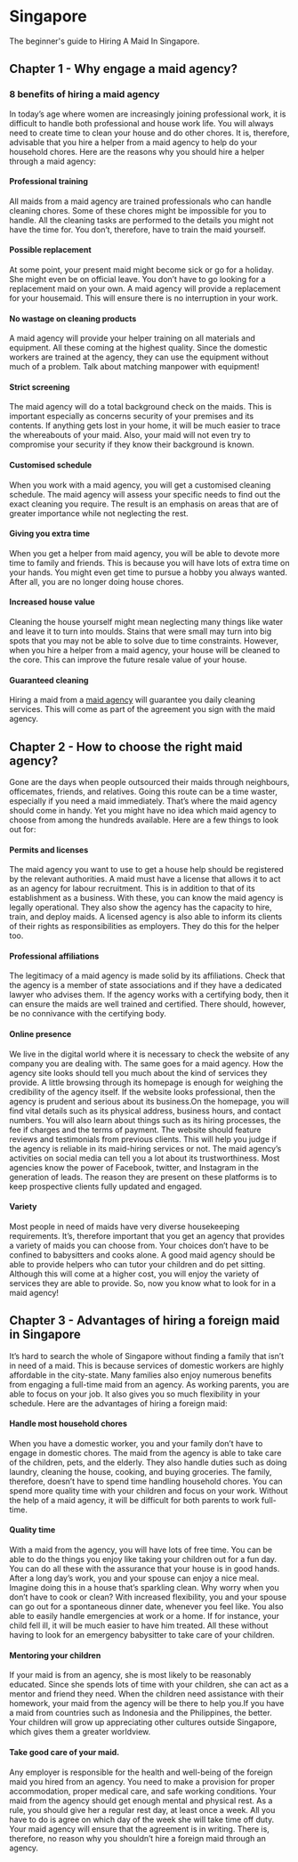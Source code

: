 # Singapore
The beginner's guide to Hiring A Maid In Singapore.

## Chapter 1 - Why engage a maid agency?
### 8 benefits of hiring a maid agency
In today’s age where women are increasingly joining professional work, it is difficult to handle both professional and house work life. You will always need to create time to clean your house and do other chores. It is, therefore, advisable that you hire a helper from a maid agency to help do your household chores. Here are the reasons why you should hire a helper through a maid agency:
#### Professional training
All maids from a maid agency are trained professionals who can handle cleaning chores. Some of these chores might be impossible for you to handle. All the cleaning tasks are performed to the details you might not have the time for. You don’t, therefore, have to train the maid yourself.
#### Possible replacement
At some point, your present maid might become sick or go for a holiday. She might even be on official leave. You don’t have to go looking for a replacement maid on your own. A maid agency will provide a replacement for your housemaid. This will ensure there is no interruption in your work.
#### No wastage on cleaning products
A maid agency will provide your helper training on all materials and equipment. All these coming at the highest quality. Since the domestic workers are trained at the agency, they can use the equipment without much of a problem. Talk about matching manpower with equipment!
#### Strict screening
The maid agency will do a total background check on the maids. This is important especially as concerns security of your premises and its contents. If anything gets lost in your home, it will be much easier to trace the whereabouts of your maid. Also, your maid will not even try to compromise your security if they know their background is known.
#### Customised schedule
When you work with a maid agency, you will get a customised cleaning schedule. The maid agency will assess your specific needs to find out the exact cleaning you require. The result is an emphasis on areas that are of greater importance while not neglecting the rest.
#### Giving you extra time
When you get a helper from maid agency, you will be able to devote more time to family and friends. This is because you will have lots of extra time on your hands. You might even get time to pursue a hobby you always wanted. After all, you are no longer doing house chores.
#### Increased house value
Cleaning the house yourself might mean neglecting many things like water and leave it to turn into moulds. Stains that were small may turn into big spots that you may not be able to solve due to time constraints. However, when you hire a helper from a maid agency, your house will be cleaned to the core. This can improve the future resale value of your house.
#### Guaranteed cleaning
Hiring a maid from a [maid agency](https://expressmaid.com.sg) will guarantee you daily cleaning services. This will come as part of the agreement you sign with the maid agency.

## Chapter 2 - How to choose the right maid agency?
Gone are the days when people outsourced their maids through neighbours, officemates, friends, and relatives. Going this route can be a time waster, especially if you need a maid immediately. That’s where the maid agency should come in handy. Yet you might have no idea which maid agency to choose from among the hundreds available. Here are a few things to look out for:
#### Permits and licenses
The maid agency you want to use to get a house help should be registered by the relevant authorities. A maid must have a license that allows it to act as an agency for labour recruitment. This is in addition to that of its establishment as a business. With these, you can know the maid agency is legally operational. They also show the agency has the capacity to hire, train, and deploy maids. A licensed agency is also able to inform its clients of their rights as responsibilities as employers. They do this for the helper too.
#### Professional affiliations
The legitimacy of a maid agency is made solid by its affiliations. Check that the agency is a member of state associations and if they have a dedicated lawyer who advises them. If the agency works with a certifying body, then it can ensure the maids are well trained and certified. There should, however, be no connivance with the certifying body.
#### Online presence
We live in the digital world where it is necessary to check the website of any company you are dealing with. The same goes for a maid agency. How the agency site looks should tell you much about the kind of services they provide. A little browsing through its homepage is enough for weighing the credibility of the agency itself. If the website looks professional, then the agency is prudent and serious about its business.On the homepage, you will find vital details such as its physical address, business hours, and contact numbers. You will also learn about things such as its hiring processes, the fee if charges and the terms of payment. The website should feature reviews and testimonials from previous clients. This will help you judge if the agency is reliable in its maid-hiring services or not.
The maid agency’s activities on social media can tell you a lot about its trustworthiness. Most agencies know the power of Facebook, twitter, and Instagram in the generation of leads. The reason they are present on these platforms is to keep prospective clients fully updated and engaged.
#### Variety
Most people in need of maids have very diverse housekeeping requirements. It’s, therefore important that you get an agency that provides a variety of maids you can choose from. Your choices don’t have to be confined to babysitters and cooks alone. A good maid agency should be able to provide helpers who can tutor your children and do pet sitting. Although this will come at a higher cost, you will enjoy the variety of services they are able to provide.
So, now you know what to look for in a maid agency!

## Chapter 3 - Advantages of hiring a foreign maid in Singapore
It’s hard to search the whole of Singapore without finding a family that isn’t in need of a maid. This is because services of domestic workers are highly affordable in the city-state. Many families also enjoy numerous benefits from engaging a full-time maid from an agency. As working parents, you are able to focus on your job. It also gives you so much flexibility in your schedule.
Here are the advantages of hiring a foreign maid:
#### Handle most household chores
When you have a domestic worker, you and your family don’t have to engage in domestic chores. The maid from the agency is able to take care of the children, pets, and the elderly. They also handle duties such as doing laundry, cleaning the house, cooking, and buying groceries. The family, therefore, doesn’t have to spend time handling household chores. You can spend more quality time with your children and focus on your work. Without the help of a maid agency, it will be difficult for both parents to work full-time.
#### Quality time
With a maid from the agency, you will have lots of free time. You can be able to do the things you enjoy like taking your children out for a fun day. You can do all these with the assurance that your house is in good hands. After a long day’s work, you and your spouse can enjoy a nice meal. Imagine doing this in a house that’s sparkling clean. Why worry when you don’t have to cook or clean?
With increased flexibility, you and your spouse can go out for a spontaneous dinner date, whenever you feel like. You also able to easily handle emergencies at work or a home. If for instance, your child fell ill, it will be much easier to have him treated. All these without having to look for an emergency babysitter to take care of your children.
#### Mentoring your children
If your maid is from an agency, she is most likely to be reasonably educated. Since she spends lots of time with your children, she can act as a mentor and friend they need. When the children need assistance with their homework, your maid from the agency will be there to help you.If you have a maid from countries such as Indonesia and the Philippines, the better. Your children will grow up appreciating other cultures outside Singapore, which gives them a greater worldview.
#### Take good care of your maid.
Any employer is responsible for the health and well-being of the foreign maid you hired from an agency. You need to make a provision for proper accommodation, proper medical care, and safe working conditions. Your maid from the agency should get enough mental and physical rest. As a rule, you should give her a regular rest day, at least once a week. All you have to do is agree on which day of the week she will take time off duty. Your maid agency will ensure that the agreement is in writing.
There is, therefore, no reason why you shouldn’t hire a foreign maid through an agency.
